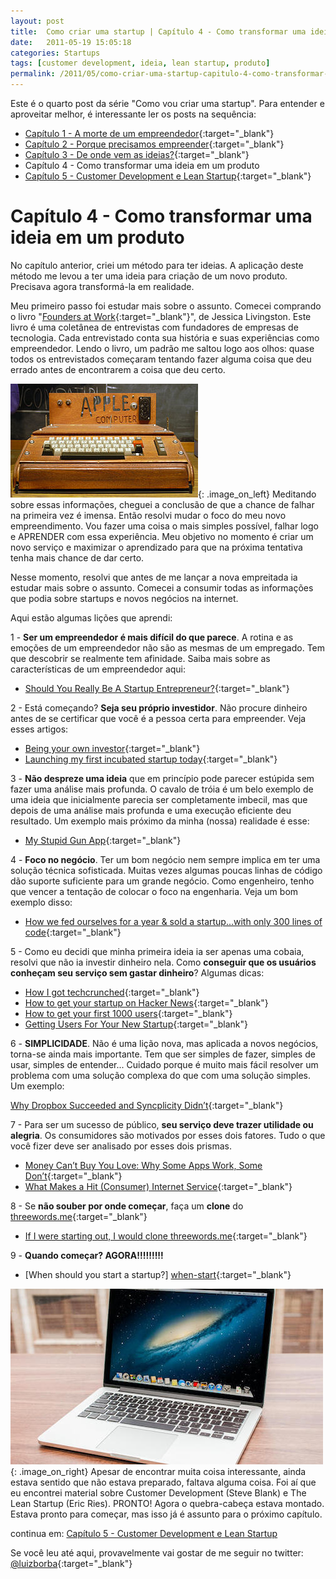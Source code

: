 ```yaml
---
layout: post
title:  Como criar uma startup | Capítulo 4 - Como transformar uma ideia em um produto
date:   2011-05-19 15:05:18
categories: Startups
tags: [customer development, ideia, lean startup, produto]
permalink: /2011/05/como-criar-uma-startup-capitulo-4-como-transformar-uma-ideia-em-um-produto
---
```


Este é o quarto post da série "Como vou criar uma startup". Para entender e aproveitar melhor, é interessante ler os posts na sequência:

* [Capítulo 1 - A morte de um empreendedor][blog-startup-1]{:target="_blank"}
* [Capítulo 2 - Porque precisamos empreender][blog-startup-2]{:target="_blank"}
* [Capítulo 3 - De onde vem as ideias?][blog-startup-3]{:target="_blank"}
* Capítulo 4 - Como transformar uma ideia em um produto
* [Capítulo 5 - Customer Development e Lean Startup][blog-startup-5]{:target="_blank"}

# Capítulo 4 - Como transformar uma ideia em um produto

No capítulo anterior, criei um método para ter ideias. A aplicação deste método me levou a ter uma ideia para criação de um novo produto. Precisava agora transformá-la em realidade.

Meu primeiro passo foi estudar mais sobre o assunto. Comecei comprando o livro "[Founders at Work][book-founders-work]{:target="_blank"}", de Jessica Livingston. Este livro é uma coletânea de entrevistas com fundadores de empresas de tecnologia. Cada entrevistado conta sua história e suas experiências como empreendedor. Lendo o livro, um padrão me saltou logo aos olhos: quase todos os entrevistados começaram tentando fazer alguma coisa que deu errado antes de encontrarem a coisa que deu certo.

![apple 1](/assets/images/2011/apple-1.jpg){: .image_on_left} Meditando sobre essas informações, cheguei a conclusão de que a chance de falhar na primeira vez é imensa. Então resolvi mudar o foco do meu novo empreendimento. Vou fazer uma coisa o mais simples possível, falhar logo e APRENDER com essa experiência. Meu objetivo no momento é criar um novo serviço e maximizar o aprendizado para que na próxima tentativa tenha mais chance de dar certo.

Nesse momento, resolvi que antes de me lançar a nova empreitada ia estudar mais sobre o assunto. Comecei a consumir todas as informações que podia sobre startups e novos negócios na internet.

Aqui estão algumas lições que aprendi:

1 - **Ser um empreendedor é mais difícil do que parece**. A rotina e as emoções de um empreendedor não são as mesmas de um empregado. Tem que descobrir se realmente tem afinidade. Saiba mais sobre as características de um empreendedor aqui:

* [Should You Really Be A Startup Entrepreneur?][techcrunch-entrepreneur]{:target="_blank"}

2 - Está começando? **Seja seu próprio investidor**. Não procure dinheiro antes de se certificar que você é a pessoa certa para empreender. Veja esses artigos:

* [Being your own investor][being-own-investor]{:target="_blank"}
* [Launching my first incubated startup today][launching-first]{:target="_blank"}

3 - **Não despreze uma ideia** que em princípio pode parecer estúpida sem fazer uma análise mais profunda. O cavalo de tróia é um belo exemplo de uma ideia que inicialmente parecia ser completamente imbecil, mas que depois de uma análise mais profunda e uma execução eficiente deu resultado. Um exemplo mais próximo da minha (nossa) realidade é esse:

* [My Stupid Gun App][stupid-gun]{:target="_blank"}

4 - **Foco no negócio**. Ter um bom negócio nem sempre implica em ter uma solução técnica sofisticada. Muitas vezes algumas poucas linhas de código dão suporte suficiente para um grande negócio. Como engenheiro, tenho que vencer a tentação de colocar o foco na engenharia. Veja um bom exemplo disso:

* [How we fed ourselves for a year &amp; sold a startup...with only 300 lines of code][300-lines]{:target="_blank"}

5 - Como eu decidi que minha primeira ideia ia ser apenas uma cobaia, resolvi que não ia investir dinheiro nela. Como **conseguir que os usuários conheçam seu serviço sem gastar dinheiro**? Algumas dicas:

* [How I got techcrunched][techcrunched]{:target="_blank"}
* [How to get your startup on Hacker News][hackers-news]{:target="_blank"}
* [How to get your first 1000 users][1000-users]{:target="_blank"}
* [Getting Users For Your New Startup][getting-users]{:target="_blank"}

6 - **SIMPLICIDADE**. Não é uma lição nova, mas aplicada a novos negócios, torna-se ainda mais importante. Tem que ser simples de fazer, simples de usar, simples de entender... Cuidado porque é muito mais fácil resolver um problema com uma solução complexa do que com uma solução simples. Um exemplo:

[Why Dropbox Succeeded and Syncplicity Didn’t][dropbox-simple]{:target="_blank"}

7 - Para ser um sucesso de público, **seu serviço deve trazer utilidade ou alegria**. Os consumidores são motivados por esses dois fatores. Tudo o que você fizer deve ser analisado por esses dois prismas.

* [Money Can’t Buy You Love: Why Some Apps Work, Some Don’t][money-cant]{:target="_blank"}
* [What Makes a Hit (Consumer) Internet Service][hit-internet]{:target="_blank"}

8 - Se **não souber por onde começar**, faça um **clone** do [threewords.me][3-words]{:target="_blank"}

* [If I were starting out, I would clone threewords.me][clone-3-words]{:target="_blank"}

9 - **Quando começar? AGORA!!!!!!!!!**

* [When should you start a startup?] [when-start]{:target="_blank"}

![macbook](/assets/images/2011/macbook.jpg){: .image_on_right} Apesar de encontrar muita coisa interessante, ainda estava sentido que não estava preparado, faltava alguma coisa. Foi aí que eu encontrei material sobre Customer Development (Steve Blank) e The Lean Startup (Eric Ries). PRONTO! Agora o quebra-cabeça estava montado. Estava pronto para começar, mas isso já é assunto para o próximo capítulo.

continua em: [Capítulo 5 - Customer Development e Lean Startup][blog-startup-5]

Se você leu até aqui, provavelmente vai gostar de me seguir no twitter: [@luizborba][twitter-borba]{:target="_blank"}

[blog-startup-1]: /2011/04/como-criar-uma-startup-capitulo-1-a-morte-de-um-empreendedor/
[blog-startup-2]: /2011/04/como-criar-uma-startup-capitulo-2-porque-precisamos-empreender/
[blog-startup-3]: /2011/04/como-criar-uma-startup-capitulo-3-de-onde-vem-as-ideias/
[blog-startup-5]: /2011/06/como-criar-uma-startup-capitulo-5-customer-development-e-lean-startup/
[book-founders-work]: https://www.amazon.com.br/Founders-Work-Stories-Startups-Early-ebook/dp/B009IXMK4O/
[techcrunch-entrepreneur]: https://techcrunch.com/2011/01/30/should-you-really-be-a-startup-entrepreneur/
[being-own-investor]: http://startingup.is/being-your-own-first-investor
[launching-first]: https://artvankilmer.wordpress.com/2011/01/11/launching-my-first-incubated-startup-today/
[stupid-gun]: http://williamwilkinson.com/post/3089051066
[300-lines]: https://news.ycombinator.com/item?id=2222522
[techcrunched]: http://robertomartinez.info/posts/how_i_got_techcrunched.htm
[hackers-news]: http://swombat.com/2011/1/13/how-to-get-your-startup-on-hacker-news
[1000-users]: http://viniciusvacanti.com/2011/02/08/how-to-get-your-first-1000-users/
[getting-users]: http://blog.pud.com/post/5239917032/users
[dropbox-simple]: https://wetzler.me/dropbox-syncplicity
[money-cant]: https://gigaom.com/2011/03/25/money-can%E2%80%99t-buy-you-love-why-some-apps-work-some-dont/
[hit-internet]: https://gigaom.com/2011/02/02/what-makes-a-hit-consumer-internet-service/
[3-words]: http://threewords.me/
[clone-3-words]: http://ye.gg//blog/2011/02/if-i-were-starting-out-i-would-clone-threewordsme.html
[when-start]: http://dave.is/when.html
[twitter-borba]: http://twitter.com/luizborba